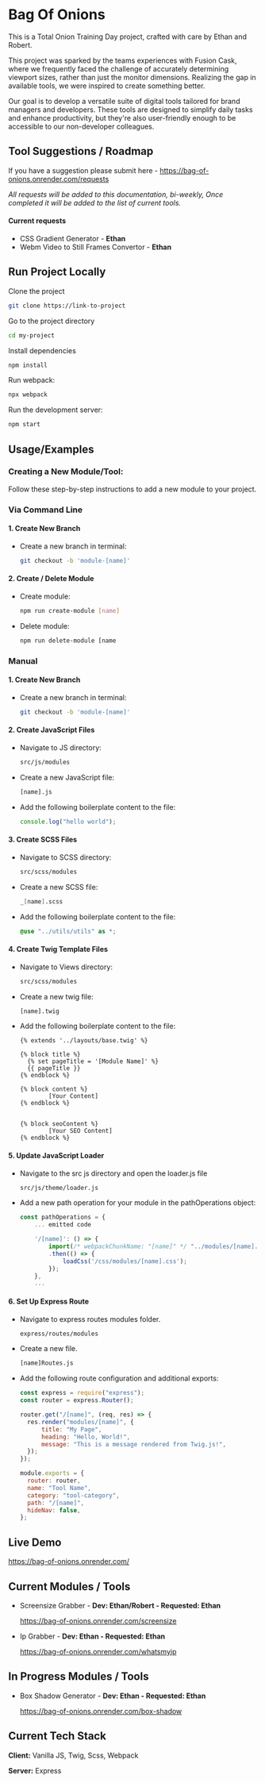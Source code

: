 # Bag Of Onions

This is a Total Onion Training Day project, crafted with care by Ethan and Robert.

This project was sparked by the teams experiences with Fusion Cask, where we frequently faced the challenge of accurately determining viewport sizes, rather than just the monitor dimensions. Realizing the gap in available tools, we were inspired to create something better.

Our goal is to develop a versatile suite of digital tools tailored for brand managers and developers. These tools are designed to simplify daily tasks and enhance productivity, but they're also user-friendly enough to be accessible to our non-developer colleagues.

## Tool Suggestions / Roadmap

If you have a suggestion please submit here - https://bag-of-onions.onrender.com/requests

_All requests will be added to this documentation, bi-weekly, Once completed it will be added to the list of current tools._

#### Current requests

- CSS Gradient Generator - **Ethan**
- Webm Video to Still Frames Convertor - **Ethan**

## Run Project Locally

Clone the project

```bash
git clone https://link-to-project
```

Go to the project directory

```bash
cd my-project
```

Install dependencies

```bash
npm install
```

Run webpack:

```bash
npx webpack
```

Run the development server:

```bash
npm start
```

## Usage/Examples

### Creating a New Module/Tool:

Follow these step-by-step instructions to add a new module to your project.

###  Via Command Line
#### 1. Create New Branch

- Create a new branch in terminal:

  ```bash
  git checkout -b 'module-[name]'
  ```
#### 2. Create / Delete Module
- Create module:

  ```bash
  npm run create-module [name]
  ```
- Delete module:

  ```bash
  npm run delete-module [name
  ```

### Manual

#### 1. Create New Branch

- Create a new branch in terminal:

  ```bash
  git checkout -b 'module-[name]'
  ```

#### 2. Create JavaScript Files

- Navigate to JS directory:

  ```bash
  src/js/modules
  ```

- Create a new JavaScript file:

  ```bash
  [name].js
  ```

- Add the following boilerplate content to the file:
  ```javascript
  console.log("hello world");
  ```

#### 3. Create SCSS Files

- Navigate to SCSS directory:

  ```bash
  src/scss/modules
  ```

- Create a new SCSS file:

  ```bash
  _[name].scss
  ```

- Add the following boilerplate content to the file:
  ```scss
  @use "../utils/utils" as *;
  ```

#### 4. Create Twig Template Files

- Navigate to Views directory:

  ```bash
  src/scss/modules
  ```

- Create a new twig file:
  ```bash
  [name].twig
  ```
- Add the following boilerplate content to the file:

  ```twig
  {% extends '../layouts/base.twig' %}

  {% block title %}
    {% set pageTitle = '[Module Name]' %}
    {{ pageTitle }}
  {% endblock %}

  {% block content %}
          [Your Content]
  {% endblock %}


  {% block seoContent %}
          [Your SEO Content]
  {% endblock %}
  ```

#### 5. Update JavaScript Loader

- Navigate to the src js directory and open the loader.js file
  ```bash
  src/js/theme/loader.js
  ```
- Add a new path operation for your module in the pathOperations object:

  ```javascript
  const pathOperations = {
      ... emitted code

      '/[name]': () => {
          import(/* webpackChunkName: "[name]" */ "../modules/[name].js")
          .then(() => {
              loadCss('/css/modules/[name].css');
          });
      },
      ...
  ```

#### 6. Set Up Express Route

- Navigate to express routes modules folder.

  ```bash
  express/routes/modules
  ```

- Create a new file.

  ```bash
  [name]Routes.js
  ```

- Add the following route configuration and additional exports:

  ```javascript
  const express = require("express");
  const router = express.Router();

  router.get("/[name]", (req, res) => {
  	res.render("modules/[name]", {
  		title: "My Page",
  		heading: "Hello, World!",
  		message: "This is a message rendered from Twig.js!",
  	});
  });

  module.exports = {
  	router: router,
  	name: "Tool Name",
  	category: "tool-category",
  	path: "/[name]",
  	hideNav: false,
  };
  ```

## Live Demo

https://bag-of-onions.onrender.com/

## Current Modules / Tools

- Screensize Grabber - **Dev: Ethan/Robert - Requested: Ethan**

  https://bag-of-onions.onrender.com/screensize

- Ip Grabber - **Dev: Ethan - Requested: Ethan**

  https://bag-of-onions.onrender.com/whatsmyip

## In Progress Modules / Tools

- Box Shadow Generator - **Dev: Ethan - Requested: Ethan**

  https://bag-of-onions.onrender.com/box-shadow

## Current Tech Stack

**Client:** Vanilla JS, Twig, Scss, Webpack

**Server:** Express
